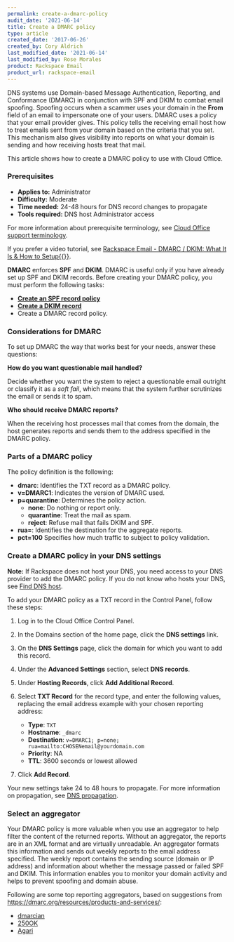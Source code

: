 ```yaml
---
permalink: create-a-dmarc-policy
audit_date: '2021-06-14'
title: Create a DMARC policy
type: article
created_date: '2017-06-26'
created_by: Cory Aldrich
last_modified_date: '2021-06-14'
last_modified_by: Rose Morales
product: Rackspace Email
product_url: rackspace-email
---
```


DNS systems use Domain-based Message Authentication, Reporting, and Conformance (DMARC)
in conjunction with SPF and DKIM to combat email spoofing. Spoofing occurs when a
scammer uses your domain in the **From** field of an email to impersonate one of
your users. DMARC uses a policy that your email provider gives. This
policy tells the receiving email host how to treat emails sent from your domain
based on the criteria that you set. This mechanism also gives visibility into
reports on what your domain is sending and how receiving hosts treat
that mail.

This article shows how to create a DMARC policy to use with Cloud Office.

### Prerequisites

- **Applies to:** Administrator
- **Difficulty:** Moderate
- **Time needed:** 24-48 hours for DNS record changes to propagate
- **Tools required:** DNS host Administrator access

For more information about prerequisite terminology, see
[Cloud Office support terminology](/support/how-to/cloud-office-support-terminology/).

If you prefer a video tutorial, see [Rackspace Email - DMARC / DKIM: What It Is & How to Setup{{<image src="dmarc_thumb.png" alt="" title="">}}](https://emailhelp.rackspace.com/l/dmarc-dkim-records-setup).

**DMARC** enforces **SPF** and **DKIM**. DMARC is useful only if you have already set up SPF
and DKIM records. Before creating your DMARC policy, you must perform the following tasks:
  
- [**Create an SPF record policy**](/support/how-to/create-an-spf-policy)
- [**Create a DKIM record**](/support/how-to/enable-dkim-in-the-cloud-office-control-panel)
- Create a DMARC record policy.

### Considerations for DMARC

To set up DMARC the way that works best for your needs, answer these questions:

**How do you want questionable mail handled?**
  
Decide whether you want the system to reject a questionable email outright or classify it
as a *soft fail*, which means that the system further scrutinizes the email or sends it to spam.

**Who should receive DMARC reports?**

When the receiving host processes mail that comes from the domain, the host
generates reports and sends them to the address specified in the DMARC policy.

### Parts of a DMARC policy

The policy definition is the following:

- **dmarc**: Identifies the TXT record as a DMARC policy.
- **v=DMARC1**: Indicates the version of DMARC used.
- **p=quarantine**: Determines the policy action.
  - **none**: Do nothing or report only.
  - **quarantine**: Treat the mail as spam.
  - **reject**: Refuse mail that fails DKIM and SPF.
- **rua=**: Identifies the destination for the aggregate reports.
- **pct=100** Specifies how much traffic to subject to policy validation.

### Create a DMARC policy in your DNS settings

**Note:** If Rackspace does not host your DNS, you need access to your DNS
provider to add the DMARC policy. If you do not know who hosts your DNS,
see [Find DNS host](/support/how-to/find-dns-host).

To add your DMARC policy as a TXT record in the Control Panel, follow these steps:

1. Log in to the Cloud Office Control Panel.
2. In the Domains section of the home page, click the **DNS settings** link.
3. On the **DNS Settings** page, click the domain for which you want to add this record.
4. Under the **Advanced Settings** section, select **DNS records**.
5. Under **Hosting Records**, click **Add Additional Record**.
6. Select **TXT Record** for the record type, and enter the following values,
   replacing the email address example with your chosen reporting address:

   - **Type**: `TXT`
   - **Hostname**: `_dmarc`
   - **Destination**: `v=DMARC1; p=none; rua=mailto:CHOSENemail@yourdomain.com`
   - **Priority**: NA
   - **TTL**: 3600 seconds or lowest allowed

7. Click **Add Record**.

Your new settings take 24 to 48 hours to propagate. For more information on
propagation, see [DNS propagation](/support/how-to/dns-record-definitions#dns-propagation).

### Select an aggregator

Your DMARC policy is more valuable when you use an aggregator to help filter the
content of the returned reports. Without an aggregator, the reports are
in an XML format and are virtually unreadable. An aggregator formats this
information and sends out weekly reports to the email address specified. The
weekly report contains the sending source (domain or IP address) and information
about whether the message passed or failed SPF and DKIM. This information
enables you to monitor your domain activity and helps to prevent spoofing and
domain abuse.

Following are some top reporting aggregators, based on suggestions from
https://dmarc.org/resources/products-and-services/:

- [dmarcian](https://dmarcian.com)
- [250OK](https://250OK.com)
- [Agari](https://agari.com)
